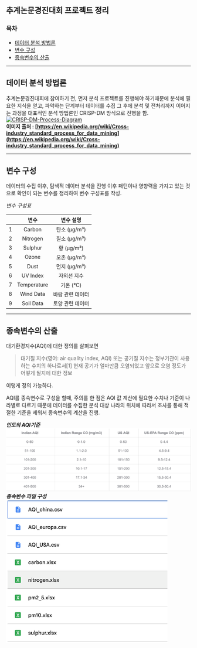 ## 추계논문경진대회 프로젝트 정리

### 목차

- [데이터 분석 방법론](#data_analysis)
- [변수 구성](#variables)
- [종속변수의 산출](#calculation)
---

## <a id="data_analysis"><b>데이터 분석 방법론</b></a>
추계논문경진대회에 참여하기 전, 먼저 분석 프로젝트를 진행해야 하기때문에 분석에 필요한 지식을 얻고, 파악하는 단계부터 데이터를 수집 그 후에 분석 및 전처리까지 이어지는 과정을 대표적인 분석 방법론인 CRISP-DM 방식으로 진행을 함.<br>
<a href="https://ibb.co/XLhRrP8"><img src="https://i.ibb.co/tK7rT6X/CRISP-DM-Process-Diagram.png" alt="CRISP-DM-Process-Diagram" border="0" width="350" height="350"></a><br>
<strong>이미지 출처 : [https://en.wikipedia.org/wiki/Cross-industry_standard_process_for_data_mining](https://en.wikipedia.org/wiki/Cross-industry_standard_process_for_data_mining)</strong>

---

## <a id="variables"><b>변수 구성</b></a>
데이터의 수집 이후, 탐색적 데이터 분석을 진행 이후 패턴이나 영향력을 가지고 있는 것으로 확인이 되는 변수를 정리하여 변수 구성표를 작성.

_변수 구성표_

| |변수|변수 설명|
|:---:|:---:|:---:|
| 1 | Carbon | 탄소 (μg/m³) |
| 2 | Nitrogen | 질소 (μg/m³) |
| 3 | Sulphur | 황 (μg/m³) |
| 4 | Ozone | 오존 (μg/m³) |
| 5 | Dust | 먼지 (μg/m³) |
| 6 | UV Index | 자외선 지수 |
| 7 | Temperature | 기온 (°C) |
| 8 | Wind Data | 바람 관련 데이터 |
| 9 | Soil Data | 토양 관련 데이터 |

---

## <a id="calculation"><b>종속변수의 산출</b></a><br>
대기환경지수(AQI)에 대한 정의를 살펴보면<br>
> 대기질 지수(영어: air quality index, AQI) 또는 공기질 지수는 정부기관이 사용하는 수치의 하나로서[1] 현재 공기가 얼마만큼 오염되었고 앞으로 오염 정도가 어떻게 될지에 대한 정보

이렇게 정의 가능하다.

AQI를 종속변수로 구성을 할때, 주의를 한 점은 AQI 값 계산에 필요한 수치나 기준이 나라별로 다르기 때문에 데이터를 수집한 분석 대상 나라의 위치에 따라서 조사를 통해 적절한 기준을 세워서 종속변수의 계산을 진행.

<strong>_인도의 AQI기준_</strong>
<img src="AQI_Index.png"><br>
<strong>_종속변수 파일 구성_</strong><br>
<img src="AQI_Files.png">